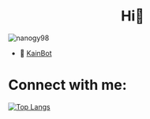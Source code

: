 <h1 align="center">Hi👋</h1>
<p align="left"> <img src="https://komarev.com/ghpvc/?username=nanogy98&label=Profile%20views&color=0e75b6&style=flat" alt="nanogy98" /> </p>

- 🔭 [KainBot](https://nanogy98.github.io/add.html)

# Connect with me:

<!-- [Anurag's GitHub stats](https://github-readme-stats.vercel.app/api?username=Nanogy98&show_icons=true&theme=merko) -->
[![Top Langs](https://github-readme-stats.vercel.app/api/top-langs/?username=Nanogy98&layout=compact)](https://github.com/anuraghazra/github-readme-stats)
<!-- https://rahuldkjain.github.io/gh-profile-readme-generator/ -->
